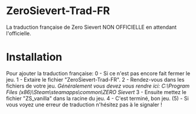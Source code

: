 # ZeroSievert-Trad-FR
La traduction française de Zero Sievert NON OFFICIELLE en attendant l'officielle.

# Installation

Pour ajouter la traduction française:
0 - Si ce n'est pas encore fait fermer le jeu.
1 - Extaire le fichier "ZeroSievert-Trad-FR".
2 - Rendez-vous dans les fichiers de votre jeu.
*Généralement vous devez vous rendre ici: C:\Program Files (x86)\Steam\steamapps\common\ZERO Sievert* 
3 - Ensuite mettez le fichier "ZS_vanilla" dans la racine du jeu.
4 - C'est terminé, bon jeu.
(5) - Si vous voyez une erreur de traduction n'hésitez pas à le signaler !
